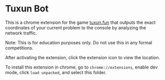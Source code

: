 # Tuxun Bot

This is a chrome extension for the game [tuxun.fun](https://tuxun.fun) that outputs the exact coordinates of your current problem to the console by analyzing the network traffic.

Note: This is for education purposes only. Do not use this in any formal competitions.

After activating the extension, click the extension icon to view the location.

To install this extension in chrome, go to `chrome://extensions`, enable dev mode, click `load unpacked`, and select this folder. 